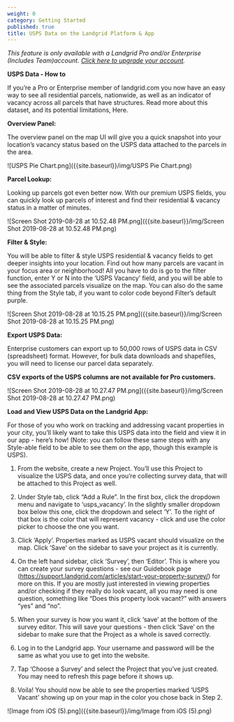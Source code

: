 ```yaml
---
weight: 0
category: Getting Started
published: true
title: USPS Data on the Landgrid Platform & App
---
```

_This feature is only available with a Landgrid Pro and/or Enterprise (Includes Team)account. [Click here to upgrade your account](https://landgrid.com/plans)._

**USPS Data - How to**

If you’re a Pro or Enterprise member of landgrid.com you now have an easy way to see all residential parcels, nationwide, as well as an indicator of vacancy across all parcels that have structures. Read more about this dataset, and its potential limitations, Here.

**Overview Panel:**

The overview panel on the map UI will give you a quick snapshot into your location’s vacancy status based on the USPS data attached to the parcels in the area.

![USPS Pie Chart.png]({{site.baseurl}}/img/USPS Pie Chart.png)


**Parcel Lookup:**

Looking up parcels got even better now. With our premium USPS fields, you can quickly look up parcels of interest and find their residential & vacancy status in a matter of minutes.

![Screen Shot 2019-08-28 at 10.52.48 PM.png]({{site.baseurl}}/img/Screen Shot 2019-08-28 at 10.52.48 PM.png)


**Filter & Style:**

You will be able to filter & style USPS residential & vacancy fields to get deeper insights into your location. Find out how many parcels are vacant in your focus area or neighborhood!
All you have to do is go to the filter function, enter Y or N into the ‘USPS Vacancy’ field, and you will be able to see the associated parcels visualize on the map. You can also do the same thing from the Style tab, if you want to color code beyond Filter’s default purple.

![Screen Shot 2019-08-28 at 10.15.25 PM.png]({{site.baseurl}}/img/Screen Shot 2019-08-28 at 10.15.25 PM.png)


**Export USPS Data:**

Enterprise customers can export up to 50,000 rows of USPS data in CSV (spreadsheet) format. However, for bulk data downloads and shapefiles, you will need to license our parcel data separately.

**CSV exports of the USPS columns are not available for Pro customers.**

![Screen Shot 2019-08-28 at 10.27.47 PM.png]({{site.baseurl}}/img/Screen Shot 2019-08-28 at 10.27.47 PM.png)


**Load and View USPS Data on the Landgrid App:**

For those of you who work on tracking and addressing vacant properties in your city, you’ll likely want to take this USPS data into the field and view it in our app - here’s how! (Note: you can follow these same steps with any Style-able field to be able to see them on the app, though this example is USPS).

1. From the website, create a new Project. You’ll use this Project to visualize the USPS data, and once you’re collecting survey data, that will be attached to this Project as well.

2. Under Style tab, click “Add a Rule”. In the first box, click the dropdown menu and navigate to ‘usps_vacancy’.
In the slightly smaller dropdown box below this one, click the dropdown and select ‘Y’. To the right of that box is the color that will represent vacancy - click and use the color picker to choose the one you want.

3. Click ‘Apply’. Properties marked as USPS vacant should visualize on the map. Click ‘Save’ on the sidebar to save your project as it is currently.

4. On the left hand sidebar, click ‘Survey’, then ‘Editor’. This is where you can create your survey questions - see our Guidebook page (https://support.landgrid.com/articles/start-your-property-survey/) for more on this. If you are mostly just interested in viewing properties and/or checking if they really do look vacant, all you may need is one question, something like “Does this property look vacant?” with answers “yes” and “no”.

5. When your survey is how you want it, click ‘save’ at the bottom of the survey editor. This will save your questions - then click ‘Save’ on the sidebar to make sure that the Project as a whole is saved correctly.

6. Log in to the Landgrid app. Your username and password will be the same as what you use to get into the website.

7. Tap ‘Choose a Survey’ and select the Project that you’ve just created. You may need to refresh this page before it shows up.

8. Voila! You should now be able to see the properties marked ‘USPS Vacant’ showing up on your map in the color you chose back in Step 2.

![Image from iOS (5).png]({{site.baseurl}}/img/Image from iOS (5).png)

